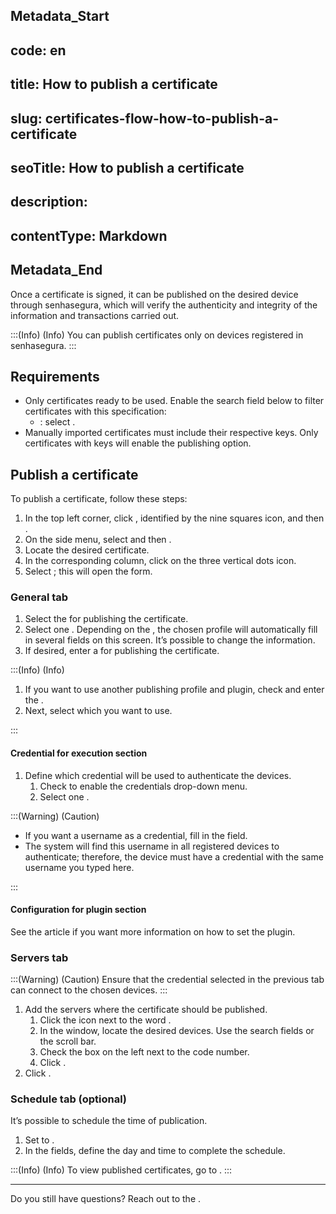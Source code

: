## Metadata_Start 
## code: en
## title: How to publish a certificate 
## slug: certificates-flow-how-to-publish-a-certificate 
## seoTitle: How to publish a certificate 
## description:  
## contentType: Markdown 
## Metadata_End
Once a certificate is signed, it can be published on the desired device through senhasegura, which will verify the authenticity and integrity of the information and transactions carried out.

:::(Info) (Info)
You can publish certificates only on devices registered in senhasegura.
:::

## Requirements

* Only certificates ready to be used. Enable the search field below to filter certificates with this specification:
    *  : select .
* Manually imported certificates must include their respective keys. Only certificates with keys will enable the publishing option.

## Publish a certificate
To publish a certificate, follow these steps:

1. In the top left corner, click , identified by the nine squares icon, and then .
2. On the side menu, select  and then .
3. Locate the desired certificate.
4. In the corresponding  column, click on the three vertical dots icon.
5. Select ; this will open the  form.

### General tab

1. Select the  for publishing the certificate.
2. Select one . Depending on the , the chosen profile will automatically fill in several fields on this screen. It’s possible to change the information.
3. If desired, enter a  for publishing the certificate.

:::(Info) (Info)

1. If you want to use another publishing profile and plugin, check  and enter the . 
2. Next, select which  you want to use.

:::

#### Credential for execution section

1. Define which credential will be used to authenticate the devices.
    1. Check  to enable the credentials drop-down menu.
    2. Select one .

:::(Warning) (Caution)

* If you want a username as a credential, fill in the  field. 
* The system will find this username in all registered devices to authenticate; therefore, the device must have a credential with the same username you typed here.

:::

#### Configuration for plugin section
See the  article if you want more information on how to set the plugin.

### Servers tab
:::(Warning) (Caution)
Ensure that the credential selected in the previous tab can connect to the chosen devices.
:::

1. Add the servers where the certificate should be published.
    1. Click the  icon next to the word .
    2. In the  window, locate the desired devices. Use the search fields or the scroll bar.
    3. Check the box on the left next to the code number.
    4. Click .
2. Click .

### Schedule tab (optional)
It’s possible to schedule the time of publication.

1. Set  to .
2. In the  fields, define the day and time to complete the schedule.

:::(Info) (Info)
To view published certificates, go to .
:::
***
Do you still have questions? Reach out to the .






